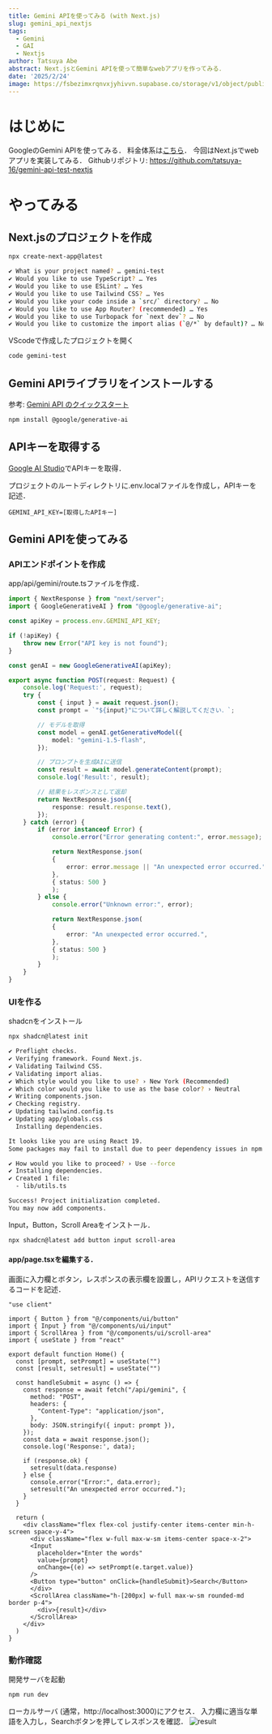 ```yaml
---
title: Gemini APIを使ってみる (with Next.js)
slug: gemini_api_nextjs
tags:
  - Gemini
  - GAI
  - Nextjs
author: Tatsuya Abe
abstract: Next.jsとGemini APIを使って簡単なwebアプリを作ってみる．
date: '2025/2/24'
image: https://fsbezimxrqnvxjyhivvn.supabase.co/storage/v1/object/public/blogThumbnail//Google_Gemini_logo.svg.png
---
```

# はじめに
GoogleのGemini APIを使ってみる．
料金体系は[こちら](https://ai.google.dev/gemini-api/docs/pricing?hl=ja)．
今回はNext.jsでwebアプリを実装してみる．
Githubリポジトリ: https://github.com/tatsuya-16/gemini-api-test-nextjs

# やってみる
## Next.jsのプロジェクトを作成
```sh
npx create-next-app@latest

✔ What is your project named? … gemini-test
✔ Would you like to use TypeScript? … Yes
✔ Would you like to use ESLint? … Yes
✔ Would you like to use Tailwind CSS? … Yes
✔ Would you like your code inside a `src/` directory? … No
✔ Would you like to use App Router? (recommended) … Yes
✔ Would you like to use Turbopack for `next dev`? … No
✔ Would you like to customize the import alias (`@/*` by default)? … No
```

VScodeで作成したプロジェクトを開く
```sh
code gemini-test
```

## Gemini APIライブラリをインストールする
参考: [Gemini API のクイックスタート](https://ai.google.dev/gemini-api/docs/quickstart?hl=ja&_gl=1*1dnaogi*_up*MQ..*_ga*MjA2MTgyMzAzOS4xNzQwMzgyODU0*_ga_P1DBVKWT6V*MTc0MDM4Mjg1My4xLjAuMTc0MDM4Mjg1My4wLjAuNzIxODk3Njg3&lang=node)
```sh
npm install @google/generative-ai
```

## APIキーを取得する
[Google AI Studio](https://aistudio.google.com/app/apikey)でAPIキーを取得．

プロジェクトのルートディレクトリに.env.localファイルを作成し，APIキーを記述．
```sh:.env.local
GEMINI_API_KEY=[取得したAPIキー]
```

## Gemini APIを使ってみる
### APIエンドポイントを作成
app/api/gemini/route.tsファイルを作成．
```TypeScript:app/api/gemini/route.ts
import { NextResponse } from "next/server";
import { GoogleGenerativeAI } from "@google/generative-ai";

const apiKey = process.env.GEMINI_API_KEY;

if (!apiKey) {
    throw new Error("API key is not found");
}

const genAI = new GoogleGenerativeAI(apiKey);

export async function POST(request: Request) {
    console.log('Request:', request);
    try {
        const { input } = await request.json();
        const prompt = `"${input}"について詳しく解説してください．`;

        // モデルを取得
        const model = genAI.getGenerativeModel({
            model: "gemini-1.5-flash",
        });

        // プロンプトを生成AIに送信
        const result = await model.generateContent(prompt);
        console.log('Result:', result);

        // 結果をレスポンスとして返却
        return NextResponse.json({
            response: result.response.text(),
        });
    } catch (error) {
        if (error instanceof Error) {
            console.error("Error generating content:", error.message);

            return NextResponse.json(
            {
                error: error.message || "An unexpected error occurred.",
            },
            { status: 500 }
            );
        } else {
            console.error("Unknown error:", error);

            return NextResponse.json(
            {
                error: "An unexpected error occurred.",
            },
            { status: 500 }
            );
        }
    }
}
```

### UIを作る
shadcnをインストール
```sh
npx shadcn@latest init

✔ Preflight checks.
✔ Verifying framework. Found Next.js.
✔ Validating Tailwind CSS.
✔ Validating import alias.
✔ Which style would you like to use? › New York (Recommended)
✔ Which color would you like to use as the base color? › Neutral
✔ Writing components.json.
✔ Checking registry.
✔ Updating tailwind.config.ts
✔ Updating app/globals.css
  Installing dependencies.

It looks like you are using React 19. 
Some packages may fail to install due to peer dependency issues in npm (see https://ui.shadcn.com/react-19).

✔ How would you like to proceed? › Use --force
✔ Installing dependencies.
✔ Created 1 file:
  - lib/utils.ts

Success! Project initialization completed.
You may now add components.
```
Input，Button，Scroll Areaをインストール．
```sh
npx shadcn@latest add button input scroll-area
```

#### app/page.tsxを編集する．
画面に入力欄とボタン，レスポンスの表示欄を設置し，APIリクエストを送信するコードを記述．
```TypeScript:app/rpage.tsx
"use client"

import { Button } from "@/components/ui/button"
import { Input } from "@/components/ui/input"
import { ScrollArea } from "@/components/ui/scroll-area"
import { useState } from "react"

export default function Home() {
  const [prompt, setPrompt] = useState("")
  const [result, setresult] = useState("")

  const handleSubmit = async () => {
    const response = await fetch("/api/gemini", {
      method: "POST",
      headers: {
        "Content-Type": "application/json",
      },
      body: JSON.stringify({ input: prompt }),
    });
    const data = await response.json();
    console.log('Response:', data);
    
    if (response.ok) {
      setresult(data.response)
    } else {
      console.error("Error:", data.error);
      setresult("An unexpected error occurred.");
    }
  }

  return (
    <div className="flex flex-col justify-center items-center min-h-screen space-y-4">
      <div className="flex w-full max-w-sm items-center space-x-2">
      <Input 
        placeholder="Enter the words" 
        value={prompt} 
        onChange={(e) => setPrompt(e.target.value)} 
      />
      <Button type="button" onClick={handleSubmit}>Search</Button>
      </div>
      <ScrollArea className="h-[200px] w-full max-w-sm rounded-md border p-4">
        <div>{result}</div>
      </ScrollArea>
    </div>
  )
}
```

### 動作確認
開発サーバを起動
```sh
npm run dev
```
ローカルサーバ (通常，http://localhost:3000)にアクセス．
入力欄に適当な単語を入力し，Searchボタンを押してレスポンスを確認．
![result](https://fsbezimxrqnvxjyhivvn.supabase.co/storage/v1/object/sign/blogImage/gemini-nextjs.png?token=eyJhbGciOiJIUzI1NiIsInR5cCI6IkpXVCJ9.eyJ1cmwiOiJibG9nSW1hZ2UvZ2VtaW5pLW5leHRqcy5wbmciLCJpYXQiOjE3NDAzOTA4MjEsImV4cCI6MTc3MTkyNjgyMX0.iIhJ6laIA2Tf2HWjnZdBp5LkH15AgxfKMWbRLwziP9s)